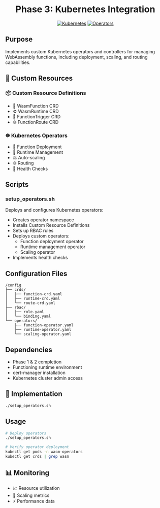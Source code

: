 <div align="center">
  <h1>Phase 3: Kubernetes Integration</h1>

  [![Kubernetes](https://img.shields.io/badge/kubernetes-%23326ce5.svg?style=flat&logo=kubernetes&logoColor=white)](https://kubernetes.io/)
  [![Operators](https://img.shields.io/badge/operators-red.svg?style=flat&logo=kubernetes&logoColor=white)](https://operatorhub.io/)
</div>

## Purpose
Implements custom Kubernetes operators and controllers for managing WebAssembly functions, including deployment, scaling, and routing capabilities.

## 🔧 Custom Resources

### 📦 Custom Resource Definitions
- 🎯 WasmFunction CRD
- ⚙️ WasmRuntime CRD
- 🔄 FunctionTrigger CRD
- 🌐 FunctionRoute CRD

### ☸️ Kubernetes Operators
- 🚀 Function Deployment
- 🔄 Runtime Management
- ⚖️ Auto-scaling
- 🌐 Routing
- 💓 Health Checks

## Scripts

### setup_operators.sh
Deploys and configures Kubernetes operators:
- Creates operator namespace
- Installs Custom Resource Definitions
- Sets up RBAC rules
- Deploys custom operators:
  - Function deployment operator
  - Runtime management operator
  - Scaling operator
- Implements health checks

## Configuration Files
```
/config
├── crds/
│   ├── function-crd.yaml
│   ├── runtime-crd.yaml
│   └── route-crd.yaml
├── rbac/
│   ├── role.yaml
│   └── binding.yaml
└── operators/
    ├── function-operator.yaml
    ├── runtime-operator.yaml
    └── scaling-operator.yaml
```

## Dependencies
- Phase 1 & 2 completion
- Functioning runtime environment
- cert-manager installation
- Kubernetes cluster admin access

## 🎯 Implementation
```bash
./setup_operators.sh
```

## Usage
```bash
# Deploy operators
./setup_operators.sh

# Verify operator deployment
kubectl get pods -n wasm-operators
kubectl get crds | grep wasm
```

## 📊 Monitoring
- 📈 Resource utilization
- 🔄 Scaling metrics
- ⚡ Performance data
